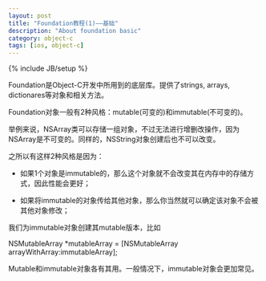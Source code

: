 ```yaml
---
layout: post
title: "Foundation教程(1)——基础"
description: "About foundation basic"
category: object-c
tags: [ios, object-c]
---
```

{% include JB/setup %}

Foundation是Object-C开发中所用到的底层库。提供了strings, arrays, dictionares等对象和相关方法。

Foundation对象一般有2种风格：mutable(可变的)和immutable(不可变的)。

举例来说，NSArray类可以存储一组对象，不过无法进行增删改操作，因为NSArray是不可变的。同样的，NSString对象创建后也不可以改变。

之所以有这样2种风格是因为：

* 如果1个对象是immutable的，那么这个对象就不会改变其在内存中的存储方式，因此性能会更好；

* 如果将immutable的对象传给其他对象，那么你当然就可以确定该对象不会被其他对象修改；

我们为immutable对象创建其mutable版本，比如
  
  NSMutableArray *mutableArray = [NSMutableArray arrayWithArray:immutableArray];

Mutable和immutable对象各有其用。一般情况下，immutable对象会更加常见。




